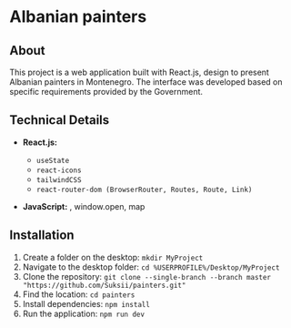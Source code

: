 # Albanian painters

## About
This project is a web application built with React.js, design to present Albanian painters in Montenegro. The interface was developed based on specific requirements provided by the Government.

## Technical Details
- **React.js:**
  - `useState`
  - `react-icons`
  - `tailwindCSS`
  - `react-router-dom (BrowserRouter, Routes, Route, Link)`
 
- **JavaScript:** , window.open, map

## Installation
1. Create a folder on the desktop: `mkdir MyProject`
2. Navigate to the desktop folder: `cd %USERPROFILE%/Desktop/MyProject`
3. Clone the repository: `git clone --single-branch --branch master "https://github.com/Suksii/painters.git"`
4. Find the location: `cd painters`
5. Install dependencies: `npm install`
6. Run the application: `npm run dev`
